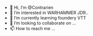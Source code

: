 - 👋 Hi, I’m @Contrarien
- 👀 I’m interested in WARHAMMER JDR..
- 🌱 I’m currently learning foundery VTT
- 💞️ I’m looking to collaborate on ...
- 📫 How to reach me ...

<!---
Contrarien/Contrarien is a ✨ special ✨ repository because its `README.md` (this file) appears on your GitHub profile.
You can click the Preview link to take a look at your changes.
--->
